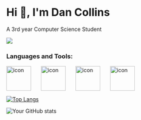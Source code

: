 # Hi 👋, I'm Dan Collins

A 3rd year Computer Science Student

![](https://komarev.com/ghpvc/?username=dcollins123)


### Languages and Tools:
<div style="display: flex;"><img src="https://techstack-generator.vercel.app/java-icon.svg" alt="icon" width="65" style="width: 65px; height: 65px; margin-right: 26px; margin-bottom: 0px;" /><img src="https://techstack-generator.vercel.app/cpp-icon.svg" alt="icon" width="65" style="width: 65px; height: 65px; margin-right: 26px; margin-bottom: 0px;" /><img src="https://techstack-generator.vercel.app/python-icon.svg" alt="icon" width="65" style="width: 65px; height: 65px; margin-right: 26px; margin-bottom: 0px;" /><img src="https://techstack-generator.vercel.app/mysql-icon.svg" alt="icon" width="65" style="width: 65px; height: 65px; margin-right: 0px; margin-bottom: 0px;" /></div>


[![Top Langs](https://github-readme-stats.vercel.app/api/top-langs/?username=dcollins123&layout=compact)](https://github.com/anuraghazra/github-readme-stats)

![Your GitHub stats](https://github-readme-stats.vercel.app/api?username=dcollins123&show_icons=true)

